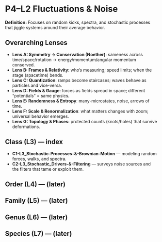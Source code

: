 # P4–L2 Fluctuations & Noise
**Definition:** Focuses on random kicks, spectra, and stochastic processes that jiggle systems around their average behavior.

## Overarching Lenses

- **Lens A: Symmetry -> Conservation (Noether)**: sameness across time/space/rotation → energy/momentum/angular momentum conserved.
- **Lens B: Frames & Relativity**: who’s measuring; speed limits; when the stage (spacetime) bends.
- **Lens C: Quantization**: ramps become staircases; waves behave as particles and vice-versa.
- **Lens D: Fields & Gauge**: forces as fields spread in space; different “potentials” = same physics.
- **Lens E: Randomness & Entropy**: many-microstates, noise, arrows of time.
- **Lens F: Scale & Renormalization**: what matters changes with zoom; universal behavior emerges.
- **Lens G: Topology & Phases**: protected counts (knots/holes) that survive deformations.

## Class (L3) — index
- **C1-L3_Stochastic-Processes-&-Brownian-Motion** — modeling random forces, walks, and spectra.
- **C2-L3_Stochastic_Drivers-&-Filtering** — surveys noise sources and the filters that tame or exploit them.

## Order (L4) — (later)
## Family (L5) — (later)
## Genus (L6) — (later)
## Species (L7) — (later)
